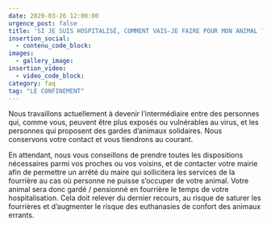 ```yaml
---
date: 2020-03-26 12:00:00
urgence_post: false
title: 'SI JE SUIS HOSPITALISÉ, COMMENT VAIS-JE FAIRE POUR MON ANIMAL ?'
insertion_social:
  - contenu_code_block:
images:
  - gallery_image:
insertion_video:
  - video_code_block:
category: faq
tag: "LE CONFINEMENT"
---
```


Nous travaillons actuellement &agrave; devenir l’interm&eacute;diaire entre des personnes qui, comme vous, peuvent &ecirc;tre plus expos&eacute;s ou vuln&eacute;rables au virus, et les personnes qui proposent des gardes d’animaux solidaires. Nous conservons votre contact et vous tiendrons au courant.

En attendant, nous vous conseillons de prendre toutes les dispositions n&eacute;cessaires parmi vos proches ou vos voisins, et de contacter votre mairie afin de permettre un arr&ecirc;t&eacute; du maire qui sollicitera les services de la fourri&egrave;re au cas o&ugrave; personne ne puisse s’occuper de votre animal. Votre animal sera donc gard&eacute; / pensionn&eacute; en fourri&egrave;re le temps de votre hospitalisation. Cela doit relever du dernier recours, au risque de saturer les fourri&egrave;res et d’augmenter le risque des euthanasies de confort des animaux errants.